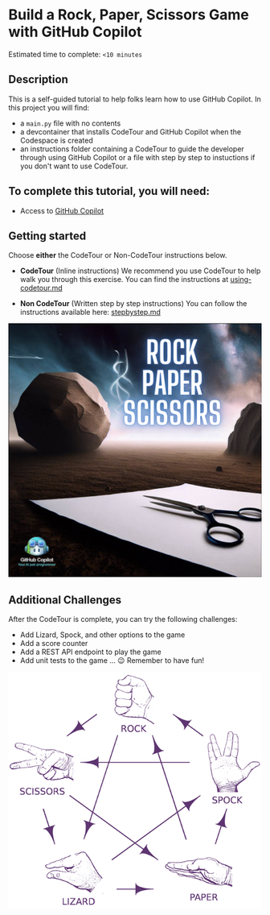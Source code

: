 # Build a Rock, Paper, Scissors Game with GitHub Copilot

Estimated time to complete: `<10 minutes`

## Description
This is a self-guided tutorial to help folks learn how to use GitHub Copilot. In this project you will find: 
* a `main.py` file with no contents
* a devcontainer that installs CodeTour and GitHub Copilot when the Codespace is created
* an instructions folder containing a CodeTour to guide the developer through using GitHub Copilot or a file with step by step to instuctions if you don't want to use CodeTour. 

## To complete this tutorial, you will need:
* Access to [GitHub Copilot](https://github.com/features/copilot)

## Getting started

Choose **either** the CodeTour or Non-CodeTour instructions below.

* **CodeTour**  (Inline instructions)
We recommend you use CodeTour to help walk you through this exercise. You can find the instructions at [using-codetour.md](./.instructions/using-codetour.md)


* **Non CodeTour** (Written step by step instructions)
You can follow the instructions available here: [stepbystep.md](./.instructions/stepbystep.md)

<img width="1059" alt="Rock Paper Scissors image" src="./assets/Rock Paper Scissors image.png">

## Additional Challenges
After the CodeTour is complete, you can try the following challenges:

- Add Lizard, Spock, and other options to the game
- Add a score counter
- Add a REST API endpoint to play the game
- Add unit tests to the game
...
😉 Remember to have fun!

<img width="1059" alt="Rock Paper Scissors Lizard Spock image" src="./assets/RockPaperScissorsLizardSpock.jpg">